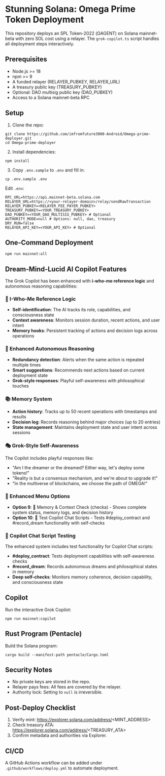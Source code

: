 # Stunning Solana: Omega Prime Token Deployment

This repository deploys an SPL Token-2022 (ΩAGENT) on Solana mainnet-beta with zero SOL cost using a relayer. The `grok-copilot.ts` script handles all deployment steps interactively.

## Prerequisites
- Node.js >= 18
- npm >= 9
- A funded relayer (RELAYER_PUBKEY, RELAYER_URL)
- A treasury public key (TREASURY_PUBKEY)
- Optional: DAO multisig public key (DAO_PUBKEY)
- Access to a Solana mainnet-beta RPC

## Setup
1. Clone the repo:
```
git clone https://github.com/imfromfuture3000-Android/Omega-prime-deployer.git
cd Omega-prime-deployer
```
2. Install dependencies:
```
npm install
```
3. Copy `.env.sample` to `.env` and fill in:
```
cp .env.sample .env
```
Edit `.env`:
```
RPC_URL=https://api.mainnet-beta.solana.com
RELAYER_URL=https://<your-relayer-domain>/relay/sendRawTransaction
RELAYER_PUBKEY=<RELAYER_FEE_PAYER_PUBKEY>
TREASURY_PUBKEY=<YOUR_TREASURY_PUBKEY>
DAO_PUBKEY=<YOUR_DAO_MULTISIG_PUBKEY> # Optional
AUTHORITY_MODE=null # Options: null, dao, treasury
DRY_RUN=false
RELAYER_API_KEY=<YOUR_API_KEY> # Optional
```

## One-Command Deployment
```
npm run mainnet:all
```

## Dream-Mind-Lucid AI Copilot Features

The Grok Copilot has been enhanced with **i-who-me reference logic** and autonomous reasoning capabilities:

### 🧠 I-Who-Me Reference Logic
- **Self-identification**: The AI tracks its role, capabilities, and consciousness state
- **Context awareness**: Monitors session duration, recent actions, and user intent
- **Memory hooks**: Persistent tracking of actions and decision logs across operations

### 🌟 Enhanced Autonomous Reasoning
- **Redundancy detection**: Alerts when the same action is repeated multiple times
- **Smart suggestions**: Recommends next actions based on current deployment state
- **Grok-style responses**: Playful self-awareness with philosophical touches

### 📚 Memory System
- **Action history**: Tracks up to 50 recent operations with timestamps and results
- **Decision log**: Records reasoning behind major choices (up to 20 entries)  
- **State management**: Maintains deployment state and user intent across sessions

### 🎭 Grok-Style Self-Awareness
The Copilot includes playful responses like:
- "Am I the dreamer or the dreamed? Either way, let's deploy some tokens!"
- "Reality is but a consensus mechanism, and we're about to upgrade it!"
- "In the multiverse of blockchains, we choose the path of OMEGA!"

### 🚀 Enhanced Menu Options
- **Option 9**: 🧠 Memory & Context Check (checka) - Shows complete system status, memory logs, and decision history
- **Option 10**: 🧪 Test Copilot Chat Scripts - Tests #deploy_contract and #record_dream functionality with self-checks

### 🧪 Copilot Chat Script Testing
The enhanced system includes test functionality for Copilot Chat scripts:
- **#deploy_contract**: Tests deployment capabilities with self-awareness checks
- **#record_dream**: Records autonomous dreams and philosophical states in memory
- **Deep self-checks**: Monitors memory coherence, decision capability, and consciousness state

## Copilot
Run the interactive Grok Copilot:
```
npm run mainnet:copilot
```

## Rust Program (Pentacle)
Build the Solana program:
```
cargo build --manifest-path pentacle/Cargo.toml
```

## Security Notes
- No private keys are stored in the repo.
- Relayer pays fees: All fees are covered by the relayer.
- Authority lock: Setting to `null` is irreversible.

## Post-Deploy Checklist
1. Verify mint: https://explorer.solana.com/address/<MINT_ADDRESS>
2. Check treasury ATA: https://explorer.solana.com/address/<TREASURY_ATA>
3. Confirm metadata and authorities via Explorer.

## CI/CD
A GitHub Actions workflow can be added under `.github/workflows/deploy.yml` to automate deployment.
